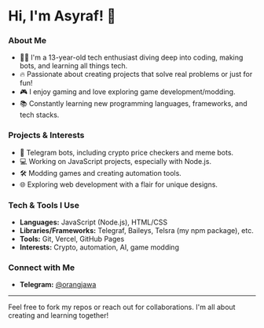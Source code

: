 # Hi, I'm Asyraf! 👋

### About Me
- 🧑‍💻 I'm a 13-year-old tech enthusiast diving deep into coding, making bots, and learning all things tech.
- 🔥 Passionate about creating projects that solve real problems or just for fun!
- 🎮 I enjoy gaming and love exploring game development/modding.
- 📚 Constantly learning new programming languages, frameworks, and tech stacks.

### Projects & Interests
- 🤖 Telegram bots, including crypto price checkers and meme bots.
- 💻 Working on JavaScript projects, especially with Node.js.
- 🛠️ Modding games and creating automation tools.
- 🌐 Exploring web development with a flair for unique designs.

### Tech & Tools I Use
- **Languages:** JavaScript (Node.js), HTML/CSS
- **Libraries/Frameworks:** Telegraf, Baileys, Telsra (my npm package), etc.
- **Tools:** Git, Vercel, GitHub Pages
- **Interests:** Crypto, automation, AI, game modding

### Connect with Me
- **Telegram:** [@orangjawa](https://t.me/orangjawa)

---

Feel free to fork my repos or reach out for collaborations. I'm all about creating and learning together!

<!---
ditt12/ditt12 is a ✨ special ✨ repository because its `README.md` (this file) appears on your GitHub profile.
You can click the Preview link to take a look at your changes.
--->
